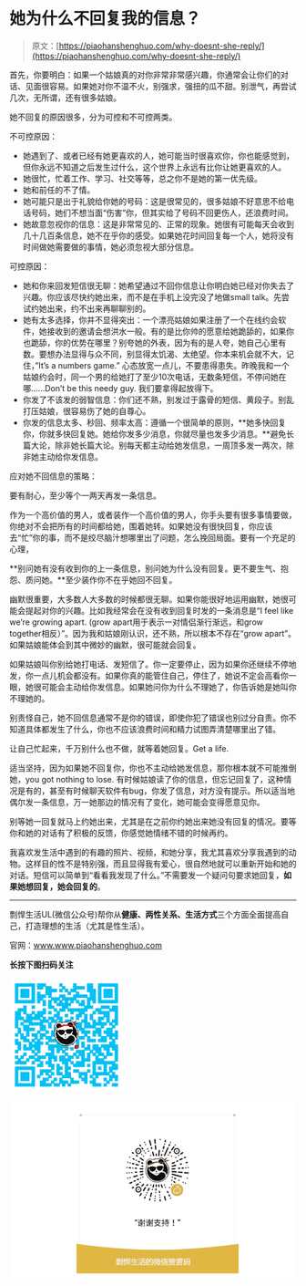 # 她为什么不回复我的信息？

> 原文：[https://piaohanshenghuo.com/why-doesnt-she-reply/](https://piaohanshenghuo.com/why-doesnt-she-reply/)

首先，你要明白：如果一个姑娘真的对你非常非常感兴趣，你通常会让你们的对话、见面很容易。如果她对你不温不火，别强求，强扭的瓜不甜。别泄气，再尝试几次，无所谓，还有很多姑娘。

她不回复的原因很多，分为可控和不可控两类。

不可控原因：

*   她遇到了、或者已经有她更喜欢的人，她可能当时很喜欢你，你也能感觉到，但你永远不知道之后发生过什么，这个世界上永远有比你让她更喜欢的人。
*   她很忙，忙着工作、学习、社交等等，总之你不是她的第一优先级。
*   她和前任的不了情。
*   她可能只是出于礼貌给你她的号码：这是很常见的，很多姑娘不好意思不给电话号码，她们不想当面“伤害”你，但其实给了号码不回更伤人，还浪费时间。
*   她故意忽视你的信息：这是非常常见的、正常的现象。她很有可能每天会收到几十几百条信息，她不在乎你的感受。如果她花时间回复每一个人，她将没有时间做她需要做的事情，她必须忽视大部分信息。

可控原因：

*   她和你来回发短信很无聊：她希望通过不回你信息让你明白她已经对你失去了兴趣。你应该尽快约她出来，而不是在手机上没完没了地做small talk。先尝试约她出来，约不出来再聊聊别的。
*   她有太多选择，你并不显得突出：一个漂亮姑娘如果注册了一个在线约会软件，她接收到的邀请会想洪水一般。有的是比你帅的愿意给她跪舔的，如果你也跪舔，你的优势在哪里？别夸她的外表，因为有的是人夸，她自己心里有数。要想办法显得与众不同，别显得太饥渴、太绝望。你本来机会就不大，记住，”It’s a numbers game.” 心态放宽一点儿，不要患得患失。昨晚我和一个姑娘约会时，同一个男的给她打了至少10次电话，无数条短信，不停问她在哪……Don’t be this needy guy. 我们要拿得起放得下。
*   你发了不该发的弱智信息：你们还不熟，别发过于露骨的短信、黄段子。别乱打压姑娘，很容易伤了她的自尊心。
*   你发的信息太多、秒回、频率太高：遵循一个很简单的原则，**她多快回复你，你就多快回复她。她给你发多少消息，你就尽量也发多少消息。**避免长篇大论，除非她长篇大论。别每天都主动给她发信息，一周顶多发一两次，除非她主动给你发信息。

应对她不回信息的策略：

要有耐心，至少等个一两天再发一条信息。

作为一个高价值的男人，或者装作一个高价值的男人，你手头要有很多事情要做，你绝对不会把所有的时间都给她，围着她转。如果她没有很快回复，你应该去“忙”你的事，而不是绞尽脑汁想哪里出了问题，怎么挽回局面。要有一个充足的心理，

**别问她有没有收到你的上一条信息，别问她为什么没有回复。更不要生气、抱怨、质问她。**至少装作你不在乎她回不回复。

幽默很重要，大多数人大多数的时候都很无聊。如果你能很好地运用幽默，她很可能会提起对你的兴趣。比如我经常会在没有收到回复时发的一条消息是“I feel like we’re growing apart. (grow apart用于表示一对情侣渐行渐远，和grow together相反）”。因为我和姑娘刚认识，还不熟，所以根本不存在“grow apart”。如果姑娘能体会到其中微妙的幽默，很可能就会回复。

如果姑娘叫你别给她打电话、发短信了。你一定要停止，因为如果你还继续不停地发，你一点儿机会都没有。如果你真的能管住自己，停住了，她说不定会高看你一眼，她很可能会主动给你发信息。如果她问你为什么不理她了，你告诉她是她叫你不理她的。

别责怪自己，她不回信息通常不是你的错误，即使你犯了错误也别过分自责。你不知道具体都发生了什么，你也不应该浪费时间和精力试图弄清楚哪里出了错。

让自己忙起来，千万别什么也不做，就等着她回复。Get a life.

适当坚持，因为如果她不回复你，你也不主动给她发信息，那你根本就不可能推倒她，you got nothing to lose. 有时候姑娘读了你的信息，但忘记回复了，这种情况是有的，甚至有时候聊天软件有bug，你发了信息，对方没有提示。所以适当地偶尔发一条信息，万一她那边的情况有了变化，她可能会变得愿意见你。

别等她一回复就马上约她出来，尤其是在之前你约她出来她没有回复的情况。要等你和她的对话有了积极的反馈，你感觉她情绪不错的时候再约。

我喜欢发生活中遇到的有趣的照片、视频，和她分享，我尤其喜欢分享我遇到的动物。这样目的性不是特别强，而且显得我有爱心，很自然地就可以重新开始和她的对话。短信可以简单到“看看我发现了什么。”不需要发一个疑问句要求她回复，**如果她想回复，她会回复的**。

* * *

剽悍生活UL(微信公众号)帮你从**健康、两性关系、生活方式**三个方面全面提高自己，打造理想的生活（尤其是性生活）。

官网：www.www.piaohanshenghuo.com

**长按下图扫码关注**

![](img/a0989f1e4aef369e08d4dbf090326e0b.png)



![](img/afd04fe4532ab314b05955a0a194521c.png)

